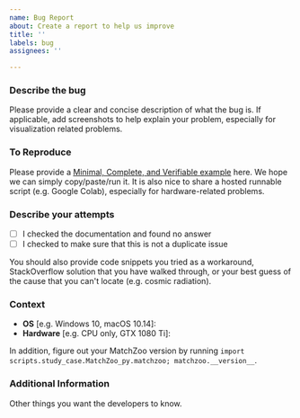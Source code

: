 ```yaml
---
name: Bug Report
about: Create a report to help us improve
title: ''
labels: bug
assignees: ''

---
```


### Describe the bug
Please provide a clear and concise description of what the bug is. If applicable, add screenshots to help explain your problem, especially for visualization related problems.

### To Reproduce
Please provide a [Minimal, Complete, and Verifiable example](https://stackoverflow.com/help/mcve) here. We hope we can simply copy/paste/run it. It is also nice to share a hosted runnable script (e.g. Google Colab), especially for hardware-related problems.

### Describe your attempts
- [ ] I checked the documentation and found no answer
- [ ] I checked to make sure that this is not a duplicate issue

You should also provide code snippets you tried as a workaround, StackOverflow solution that you have walked through, or your best guess of the cause that you can't locate (e.g. cosmic radiation).

### Context
 - **OS** [e.g. Windows 10, macOS 10.14]: 
 - **Hardware** [e.g. CPU only, GTX 1080 Ti]: 

In addition, figure out your MatchZoo version by running `import scripts.study_case.MatchZoo_py.matchzoo; matchzoo.__version__`.

### Additional Information
Other things you want the developers to know.
